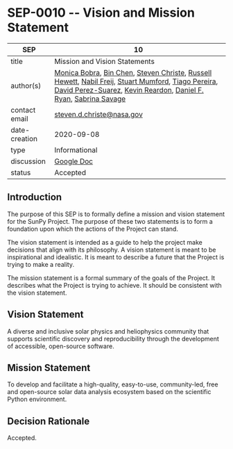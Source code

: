 # SEP-0010 -- Vision and Mission Statement

| SEP           | 10                             |
|---------------|--------------------------------|
| title         | Mission and Vision Statements  |
| author(s)     | [Monica Bobra](https://orcid.org/0000-0002-5662-9604), [Bin Chen](https://orcid.org/0000-0002-0660-3350), [Steven Christe](https://orcid.org/0000-0001-6127-795X), [Russell Hewett](https://orcid.org/0000-0001-8944-4705), [Nabil Freij](https://orcid.org/0000-0002-6253-082X), [Stuart Mumford](https://orcid.org/0000-0003-4217-4642), [Tiago Pereira](https://orcid.org/0000-0003-4747-4329), [David Perez-Suarez](https://orcid.org/0000-0003-0784-6909), [Kevin Reardon](https://orcid.org/0000-0001-8016-0001), [Daniel F. Ryan](https://orcid.org/0000-0001-8661-3825), [Sabrina Savage](https://orcid.org/0000-0002-6172-0517) |
| contact email |  steven.d.christe@nasa.gov    |
| date-creation | 2020-09-08                    |
| type          | Informational                 |
| discussion    | [Google Doc](https://docs.google.com/document/d/1kYsVqGNMnAj2DCYVi1juC4T3fDk4scAmZoi7v_KTWS0/edit?usp=sharing)|
| status        | Accepted                      |

## Introduction

The purpose of this SEP is to formally define a mission and vision statement for the SunPy Project.
The purpose of these two statements is to form a foundation upon which the actions of the Project can stand.

The vision statement is intended as a guide to help the project make decisions that align with its philosophy.
A vision statement is meant to be inspirational and idealistic.
It is meant to describe a future that the Project is trying to make a reality.

The mission statement is a formal summary of the goals of the Project.
It describes what the Project is trying to achieve.
It should be consistent with the vision statement.

## Vision Statement

A diverse and inclusive solar physics and heliophysics community that supports scientific discovery and reproducibility through the development of accessible, open-source software.

## Mission Statement

To develop and facilitate a high-quality, easy-to-use, community-led, free and open-source solar data analysis ecosystem based on the scientific Python environment.

## Decision Rationale

Accepted.
